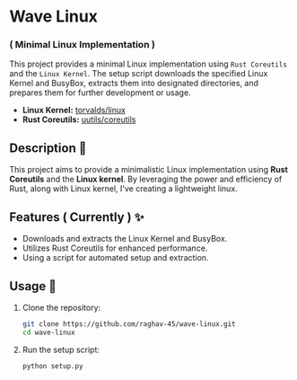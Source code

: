 # Wave Linux
### ( Minimal Linux Implementation )

This project provides a minimal Linux implementation using `Rust Coreutils` and the `Linux Kernel`. The setup script downloads the specified Linux Kernel and BusyBox, extracts them into designated directories, and prepares them for further development or usage.

- **Linux Kernel:** [torvalds/linux](https://github.com/torvalds/linux)
- **Rust Coreutils:** [uutils/coreutils](https://github.com/uutils/coreutils)

## Description 📝

This project aims to provide a minimalistic Linux implementation using **Rust Coreutils** and the **Linux kernel**. By leveraging the power and efficiency of Rust, along with Linux kernel, I've creating a lightweight linux.

## Features ( Currently ) ✨

- Downloads and extracts the Linux Kernel and BusyBox.
- Utilizes Rust Coreutils for enhanced performance.
- Using a script for automated setup and extraction.

## Usage 🚀

1. Clone the repository:

    ```sh
    git clone https://github.com/raghav-45/wave-linux.git
    cd wave-linux
    ```

2. Run the setup script:

    ```sh
    python setup.py
    ```
